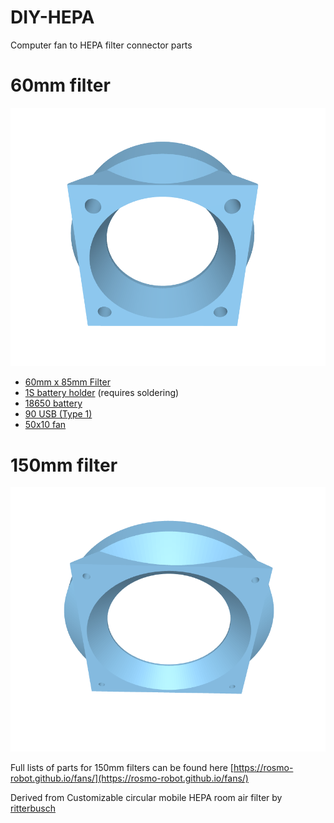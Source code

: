 # DIY-HEPA
Computer fan to HEPA filter connector parts

# 60mm filter
![img](https://raw.githubusercontent.com/samuk/DIY-HEPA/main/pictures/60.png)

- [60mm x 85mm Filter](https://www.amazon.ca/PUREBURG-Replacement-Compatible-Enrichment-PEPERSFIL/dp/B09ZTPW2RG)
- [1S battery holder](https://www.aliexpress.com/item/1005005302630986.html) (requires soldering)
- [18650 battery](https://s.click.aliexpress.com/e/_DdfBurF)
- [90 USB (Type 1)](https://s.click.aliexpress.com/e/_DF3bJop)
- [50x10 fan](https://s.click.aliexpress.com/e/_DcuT5D7)

# 150mm filter
![img](https://raw.githubusercontent.com/samuk/DIY-HEPA/main/pictures/150.png)

Full lists of parts for 150mm filters can be found here [https://rosmo-robot.github.io/fans/](https://rosmo-robot.github.io/fans/)

Derived from Customizable circular mobile HEPA room air filter by [ritterbusch](https://www.thingiverse.com/thing:4860712)
